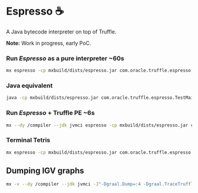 # Espresso ☕
A Java bytecode interpreter on top of Truffle.

**Note:** Work in progress, early PoC.

### Run _Espresso_ as a pure interpreter ~60s
```bash
mx espresso -cp mxbuild/dists/espresso.jar com.oracle.truffle.espresso.TestMain
```

### Java equivalent
```bash
java -cp mxbuild/dists/espresso.jar com.oracle.truffle.espresso.TestMain
```

### Run _Espresso_ + Truffle PE ~6s
```bash
mx --dy /compiler --jdk jvmci espresso -cp mxbuild/dists/espresso.jar com.oracle.truffle.espresso.TestMain
```

### Terminal Tetris
```bash
mx espresso -cp mxbuild/dists/espresso.jar com.oracle.truffle.espresso.Tetris
```

## Dumping IGV graphs
```bash
mx -v --dy /compiler --jdk jvmci -J"-Dgraal.Dump=:4 -Dgraal.TraceTruffleCompilation=true -Dgraal.TruffleBackgroundCompilation=false" espresso -cp  mxbuild/dists/espresso.jar com.oracle.truffle.espresso.TestMain
```
